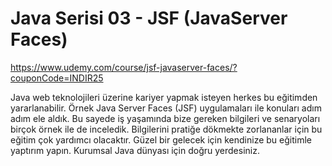 # Java Serisi 03 - JSF (JavaServer Faces)

https://www.udemy.com/course/jsf-javaserver-faces/?couponCode=INDIR25

Java web teknolojileri üzerine kariyer yapmak isteyen herkes bu eğitimden yararlanabilir. Örnek Java Server Faces (JSF) uygulamaları ile konuları adım adım ele aldık. Bu sayede iş yaşamında bize gereken bilgileri ve senaryoları birçok örnek ile de inceledik. Bilgilerini pratiğe dökmekte zorlananlar için bu eğitim çok yardımcı olacaktır. Güzel bir gelecek için kendinize bu eğitimle yaptırım yapın. Kurumsal Java dünyası için doğru yerdesiniz.
